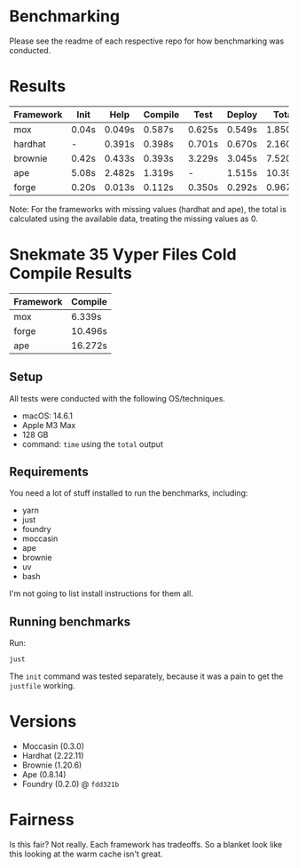 # Benchmarking

Please see the readme of each respective repo for how benchmarking was conducted. 

# Results

| Framework | Init  | Help   | Compile | Test   | Deploy | Total   |
| --------- | ----- | ------ | ------- | ------ | ------ | ------- |
| mox       | 0.04s | 0.049s | 0.587s  | 0.625s | 0.549s | 1.850s  |
| hardhat   | -     | 0.391s | 0.398s  | 0.701s | 0.670s | 2.160s  |
| brownie   | 0.42s | 0.433s | 0.393s  | 3.229s | 3.045s | 7.520s  |
| ape       | 5.08s | 2.482s | 1.319s  | -      | 1.515s | 10.396s |
| forge     | 0.20s | 0.013s | 0.112s  | 0.350s | 0.292s | 0.967s  |

Note: For the frameworks with missing values (hardhat and ape), the total is calculated using the available data, treating the missing values as 0.

# Snekmate 35 Vyper Files Cold Compile Results

| Framework | Compile |
| --------- | ------- |
| mox       | 6.339s  |
| forge     | 10.496s |
| ape       | 16.272s |

## Setup

All tests were conducted with the following OS/techniques.

- macOS: 14.6.1 
- Apple M3 Max
- 128 GB
- command: `time` using the `total` output

## Requirements

You need a lot of stuff installed to run the benchmarks, including:

- yarn
- just
- foundry
- moccasin
- ape
- brownie
- uv
- bash

I'm not going to list install instructions for them all. 

## Running benchmarks

Run:

```bash
just
```

The `init` command was tested separately, because it was a pain to get the `justfile` working.

# Versions

- Moccasin (0.3.0)
- Hardhat (2.22.11)
- Brownie (1.20.6)
- Ape (0.8.14)
- Foundry (0.2.0) @ `fdd321b`

# Fairness

Is this fair? Not really. Each framework has tradeoffs. So a blanket look like this looking at the warm cache isn't great. 
